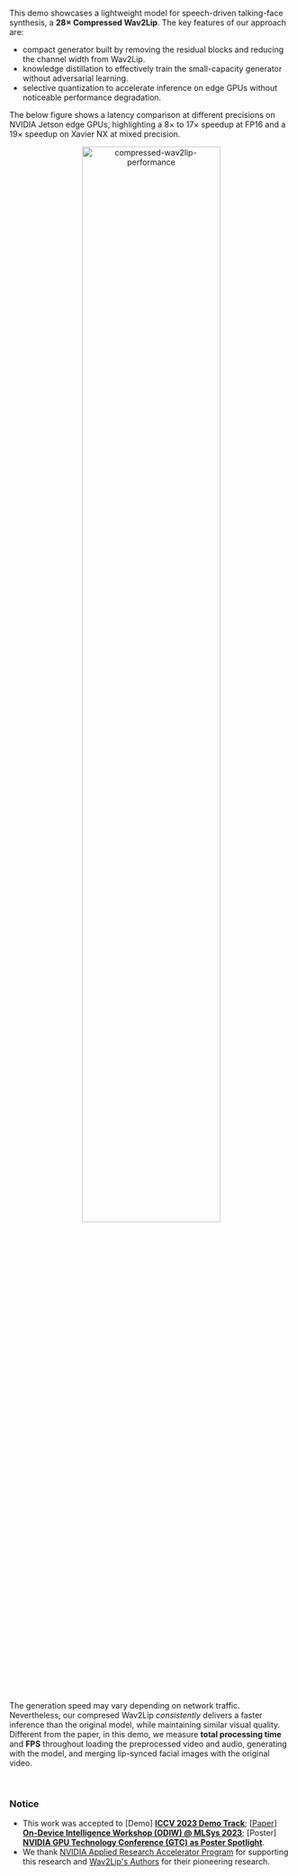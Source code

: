 This demo showcases a lightweight model for speech-driven talking-face synthesis, a **28× Compressed Wav2Lip**. The key features of our approach are:
  - compact generator built by removing the residual blocks and reducing the channel width from Wav2Lip.
  - knowledge distillation to effectively train the small-capacity generator without adversarial learning.
  - selective quantization to accelerate inference on edge GPUs without noticeable performance degradation.

<!-- To demonstrate the efficacy of our approach, we provide a latency comparison of different precisions on NVIDIA Jetson edge GPUs in Figure 5. Our approach achieves a remarkable 8× to 17× speedup with FP16 precision, and a 19× speedup on Xavier NX with mixed precision. -->
The below figure shows a latency comparison at different precisions on NVIDIA Jetson edge GPUs, highlighting a 8× to 17× speedup at FP16 and a 19× speedup on Xavier NX at mixed precision.

<center>
    <img alt="compressed-wav2lip-performance" src="https://huggingface.co/spaces/nota-ai/compressed-wav2lip/resolve/2b86e2aa4921d3422f0769ed02dce9898d1e0470/docs/assets/fig5.png" width="70%" />
</center>

<br/>

The generation speed may vary depending on network traffic. Nevertheless, our compresed Wav2Lip _consistently_ delivers a faster inference than the original model, while maintaining similar visual quality. Different from the paper, in this demo, we measure **total processing time** and **FPS** throughout loading the preprocessed video and audio, generating with the model, and merging lip-synced facial images with the original video.

<br/>


### Notice
 - This work was accepted to [Demo] [**ICCV 2023 Demo Track**](https://iccv2023.thecvf.com/demos-111.php); [[Paper](https://arxiv.org/abs/2304.00471)] [**On-Device Intelligence Workshop (ODIW) @ MLSys 2023**](https://sites.google.com/g.harvard.edu/on-device-workshop-23/home); [Poster] [**NVIDIA GPU Technology Conference (GTC) as Poster Spotlight**](https://www.nvidia.com/en-us/on-demand/search/?facet.mimetype[]=event%20session&layout=list&page=1&q=52409&sort=relevance&sortDir=desc).  
 - We thank [NVIDIA Applied Research Accelerator Program](https://www.nvidia.com/en-us/industries/higher-education-research/applied-research-program/) for supporting this research and [Wav2Lip's Authors](https://github.com/Rudrabha/Wav2Lip) for their pioneering research. 